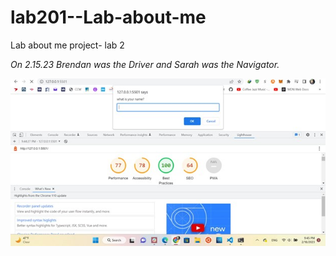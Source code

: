 # lab201--Lab-about-me
Lab about me project- lab 2

*On 2.15.23 Brendan was the Driver and Sarah was the Navigator.*

![Getting Started](screenshot.jpg)
